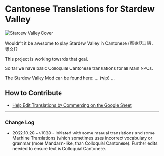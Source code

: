 # Cantonese Translations for Stardew Valley

![Stardew Valley Cover](https://cdn.cloudflare.steamstatic.com/steam/apps/413150/capsule_616x353.jpg)

Wouldn't it be awesome to play Stardew Valley in Cantonese (廣東話口語，粵文)?

This project is working towards that goal.

So far we have basic Colloquial Cantonese translations for all Main NPCs.

The Stardew Valley Mod can be found here: ... (wip) ...

## How to Contribute
- [Help Edit Translations by Commenting on the Google Sheet](https://docs.google.com/spreadsheets/d/1hzStdmur_WqyAIkejPVBQW0k5XMyXm0Ns4LAFIaZWmQ/edit#gid=0)

---
### Change Log
- 2022.10.28 - v1028 - Initiated with some manual translations and some Machine Translations (which sometimes uses incorrect vocabulary or grammar (more Mandarin-like, than Colloquial Cantonese). Further edits needed to ensure text is Colloquial Cantonese.
